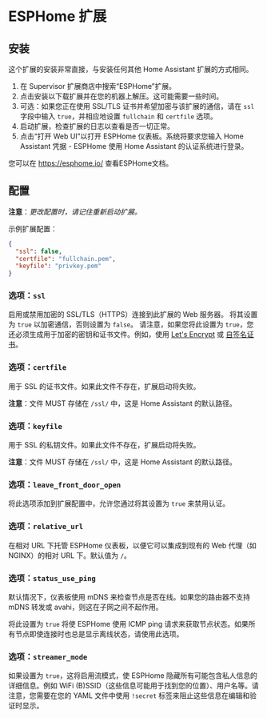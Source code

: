 # ESPHome 扩展
## 安装

这个扩展的安装非常直接，与安装任何其他 Home Assistant 扩展的方式相同。

1. 在 Supervisor 扩展商店中搜索“ESPHome”扩展。
2. 点击安装以下载扩展并在您的机器上解压。这可能需要一些时间。
3. 可选：如果您正在使用 SSL/TLS 证书并希望加密与该扩展的通信，请在 `ssl` 字段中输入 `true`，并相应地设置 `fullchain` 和 `certfile` 选项。
4. 启动扩展，检查扩展的日志以查看是否一切正常。
5. 点击“打开 Web UI”以打开 ESPHome 仪表板。系统将要求您输入 Home Assistant 凭据 - ESPHome 使用 Home Assistant 的认证系统进行登录。

您可以在 https://esphome.io/ 查看ESPHome文档。

## 配置

**注意**：_更改配置时，请记住重新启动扩展。_

示例扩展配置：

```json
{
  "ssl": false,
  "certfile": "fullchain.pem",
  "keyfile": "privkey.pem"
}
```

### 选项：`ssl`

启用或禁用加密的 SSL/TLS（HTTPS）连接到此扩展的 Web 服务器。
将其设置为 `true` 以加密通信，否则设置为 `false`。
请注意，如果您将此设置为 `true`，您还必须生成用于加密的密钥和证书文件。例如，使用 [Let's Encrypt](https://www.home-assistant.io/addons/lets_encrypt/)
或 [自签名证书](https://www.home-assistant.io/docs/ecosystem/certificates/tls_self_signed_certificate/)。

### 选项：`certfile`

用于 SSL 的证书文件。如果此文件不存在，扩展启动将失败。

**注意**：文件 MUST 存储在 `/ssl/` 中，这是 Home Assistant 的默认路径。

### 选项：`keyfile`

用于 SSL 的私钥文件。如果此文件不存在，扩展启动将失败。

**注意**：文件 MUST 存储在 `/ssl/` 中，这是 Home Assistant 的默认路径。

### 选项：`leave_front_door_open`

将此选项添加到扩展配置中，允许您通过将其设置为 `true` 来禁用认证。

### 选项：`relative_url`

在相对 URL 下托管 ESPHome 仪表板，以便它可以集成到现有的 Web 代理（如 NGINX）的相对 URL 下。默认值为 `/`。

### 选项：`status_use_ping`

默认情况下，仪表板使用 mDNS 来检查节点是否在线。如果您的路由器不支持 mDNS 转发或 avahi，则这在子网之间不起作用。

将此设置为 `true` 将使 ESPHome 使用 ICMP ping 请求来获取节点状态。如果所有节点即使连接时也总是显示离线状态，请使用此选项。

### 选项：`streamer_mode`

如果设置为 `true`，这将启用流模式，使 ESPHome 隐藏所有可能包含私人信息的详细信息。例如 WiFi (B)SSID（这些信息可能用于找到您的位置）、用户名等。请注意，您需要在您的 YAML 文件中使用 `!secret` 标签来阻止这些信息在编辑和验证时显示。